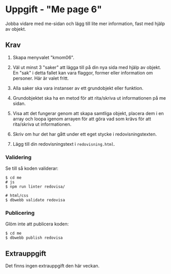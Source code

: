 # Uppgift - "Me page 6"

Jobba vidare med me-sidan och lägg till lite mer information, fast med hjälp av objekt.

## Krav

1. Skapa menyvalet "kmom06".

1. Väl ut minst 3 "saker" att lägga till på din nya sida med hjälp av objekt. En "sak" i detta fallet kan vara flaggor, former eller information om personer. Här är valet fritt.
1. Alla saker ska vara instanser av ett grundobjekt eller funktion.
1. Grundobjektet ska ha en metod för att rita/skriva ut informationen på me sidan.
1. Visa att det fungerar genom att skapa samtliga objekt, placera dem i en array och loopa igenom arrayen för att göra vad som krävs för att rita/skriva ut informationen.
1. Skriv om hur det har gått under ett eget stycke i redovisningstexten.
1. Lägg till din redovisningstext i `redovisning.html`.

### Validering

Se till så koden validerar:

```console
$ cd me
# js
$ npm run linter redovisa/

# html/css
$ dbwebb validate redovisa
```

### Publicering

Glöm inte att publicera koden:

```console
$ cd me
$ dbwebb publish redovisa
```

## Extrauppgift

Det finns ingen extrauppgift den här veckan.
